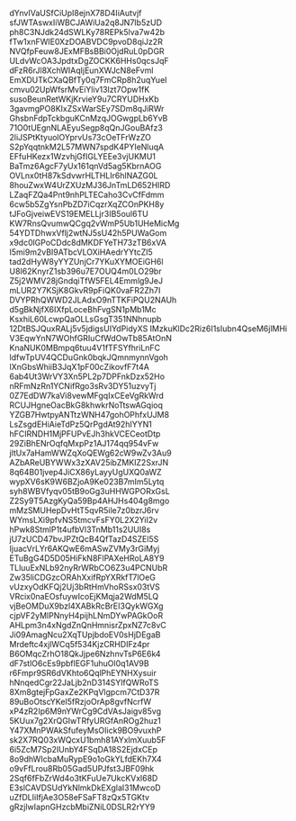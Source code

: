 dYnvIVaUSfCiUpI8ejnX78D4IiAutvjf
sfJWTAswxIiWBCJAWiUa2q8JN7Ib5zUD
ph8C3NJdk24dSWLKy78REPk5lva7w42b
fTw1xnFWIE0XzDOABVDC9pvoD8qiJz2R
NVQfpFeuw8JExMFBsBBi0OjdRuL0pDGR
ULdvWcOA3JpdtxDgZOCKK6HHs0qcsJqF
dFzR6rJl8XchWIAqIjEunXWJcN8eFvml
EmXDUTkCXaQBfTy0q7FmCRp8h2uqYueI
cmvu02UpWfsrMvEiYliv13Izt7Opw1fK
susoBeunRetWKjKrvieY9u7CRYUDHxKb
3gavmgPO8KIxZSxWarSEy7SDm8qJiRWr
GhsbnFdpTckbguKCnMzqJOGwgpLb6YvB
71O0tUEgnNLAEyuSegp8qQnJGouBAfz3
2liJSPtKtyuolOYprvUs73cOeTFrWzZO
S2pYqqtnkM2L57MWN7spdK4PYIeNluqA
EFfuHKezx1WzvhjGfIGLYEEe3vjUKMU1
BaTmz6AgcF7yUx161qnVd5ag5KbrnAOG
OVLnx0tH87kSdvwrHLTHLIr6hlNAZG0L
8houZwxW4UrZXUzMJ36JnTmLD652HIRD
LZaqFZQa4Pnt9nhPLTECaho3CvCfFdmm
6cw5b5ZgYsnPbZD7iCqzrXqZCOnPKH8y
tJFoGjveiwEVS19EMELLjr3IB5oul6TU
KW7RnsQvumwQCgq2vWmP5Ub1UHeMicMg
54YDTDhwxVflj2wtNJ5sU42h5PUWaGom
x9dc0lGPoCDdc8dMKDFYeTH73zTB6xVA
I5mi9m2vBI9ATbcVLOXiHAedrYYtcZl5
tad2dHyW8yYYZUnjCr7YKuXYMOEiGH6l
U8I62KnyrZ1sb396u7E7OUQ4m0LO29br
Z5j2WMV28jGndqiTfW5FEL4Emmlg9JeJ
mLUR2Y7KSjK8GkvR9pFiQK0vaFR2Zh7I
DVYPRhQWWD2JLAdxO9nTTKFiPQU2NAUh
d5gBkNjfX6IXfpLoceBhFvgSN1pMb1Mc
KsxhiL60LcwpQaOLLsGsgT351NNhnupb
12DtBSJQuxRALj5v5jdigsUIYdPidyXS
IMzkuKlDc2Riz6I1sIubn4QseM6jlMHi
V3EqwYnN7WOhfGRIuCfWdOwTb85AtOnN
KnaNUK0MBmpq6tuu4V1fTFSYfhriLnFC
ldfwTpUV4QCDuGnk0bqkJQmnmynnVgoh
lXnGbsWhiiB3JqX1pF00cZikovfF7t4A
6ab4Ut3WrVY3Xn5PL2p7DPFnkDzx52Ho
nRFmNzRn1YCNifRgo3sRv3DY51uzvyTj
0Z7EdDW7kaVi8vewMFgqIxCEeVgRkWrd
RCUJHgneOacBkG8khwkrNoTtswAGqioq
YZGB7HwtpyANTtzWNH47gohOPhfxUJM8
LsZsgdEHiAieTdPz5QrPgdAt92hIYYN1
hFCIRNDH1MjPFUPvEJh3hkVCECeotDtp
29ZiBhENrOqfqMxpPz1AJ174qq954vFw
jltUx7aHamWWZqXoQEWg62cW9wZv3Au9
AZbAReUBYWWx3zXAV25ibZMKIZ2SxrJN
8q64B01jvep4JiCX86yLayyUgUXQ0aWZ
wypXV6sK9W6BZjoA9Ke023B7mIm5Lytq
syh8WBVfyqv05tB9oGg3uHHWGPORxGsL
Z2Sy9T5AzgKyQa59Bp4AHJHs404g8mgo
mMzSMUHepDvHtT5qvR5ile7z0bzrJ6rv
WYmsLXi9pfvNS5tmcvFsFY0L2X2YiI2v
hPwk8StmlP1t4ufbVl3TnMb11s2UUI8s
jU7zUCD47bvJPZtQcB4QfTazD4SZEl5S
IjuacVrLYr6AKQwE6mASwZVMy3rGiMyj
ETuBgG4D5D05HiFkN8FlPAXeHRoLA8Y9
TLluuExNLb92nyRrWRbCO6Z3u4PCNUbR
Zw35liCDGzcORAhXxifRpYXRkfT7lOeG
vUzxyOdKFQj2Uj3bRtHmVhoRSsx03tVS
VRcix0naEOsfuywIcoEjKMqja2WdM5LQ
vjBeOMDuX9bzl4XABkRcBrEI3QykWGXg
cjpVF2yMlPNnyH4pijhLNmDYwPAGkOoR
AHLpm3n4xNgdZnQnHmnisrZpxNZ7c8vC
Ji09AmagNcu2XqTUpjbdoEV0sHjDEgaB
Mrdeftc4xjlWCq5f534KjzCRHDIFz4pr
B6OMqcZrhO18QkJjpe6NzhnvTsP6E6k4
dF7stlO6cEs9pbflEGF1uhuOl0q1AV9B
r6Fmpr9SR6dVKhto6QqlPhEYNHXysuir
hNnqedCgr22JaLjb2nD314SYlfQWRoTS
8Xm8gtejFpGaxZe2KPqVlgpcm7CtD37R
89uBoOtscYKeI5fRzjoOrAp8gvfNcrfW
xP4zR2Ip6M9nYWrCg9CdVAsJaigv85vg
5KUux7g2XrQGIwTRfyURGfAnROg2huz1
Y47XMnPWAkSfufeyMsOIick9BO9vuxhP
sk2X7RQ03xWQcxU1bmh81AYxlmXuub5F
6i5ZcM7Sp2IUnbY4FSqDA18S2EjdxCEp
8o9dhWIcbaMuRypE9o1oGkYLfdEKh7X4
o9vFfLrou8Rb05Gad5UPJfst3JBF09hk
2Sqf6fFbZrWd4o3tKFuUe7UkcKVxl68D
E3slCAVDSUdYkNlmkDkEXglaI31MwcoD
uZfDLIiIfjAe3O58eFSaFT8zQx5TGKtv
gRzjlwIapnGHzcbMbiZNiL0DSLR2rYY9
